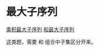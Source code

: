 # 最大子序列
[乘积最大子序列](https://leetcode-cn.com/problems/maximum-product-subarray/comments/)
[和最大子序列]()

这类题，需要 和 组合中子集区分开来。
